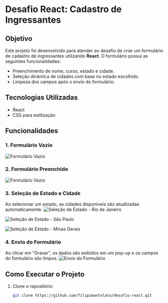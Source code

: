 # Desafio React: Cadastro de Ingressantes

## Objetivo
Este projeto foi desenvolvido para atender ao desafio de criar um formulário de cadastro de ingressantes utilizando **React**. O formulário possui as seguintes funcionalidades:
- Preenchimento de nome, curso, estado e cidade.
- Seleção dinâmica de cidades com base no estado escolhido.
- Limpeza dos campos após o envio do formulário.

## Tecnologias Utilizadas
- React
- CSS para estilização

## Funcionalidades
### 1. Formulário Vazio
![Formulário Vazio](https://imgur.com/rtHaLuM.png)

### 2. Formulário Preenchido
![Formulário Vazio](https://i.imgur.com/tzO3Jrr.png)

### 3. Seleção de Estado e Cidade
Ao selecionar um estado, as cidades disponíveis são atualizadas automaticamente.
![Seleção de Estado - Rio de Janeiro](https://i.imgur.com/I9SK3Sn.png)

![Seleção de Estado - São Paulo](https://i.imgur.com/G9jKYNC.png)

![Seleção de Estado - Minas Gerais](https://i.imgur.com/Pygn0qu.png)

### 4. Envio do Formulário
Ao clicar em "Gravar", os dados são exibidos em um pop-up e os campos do formulário são limpos.
![Envio do Formulário](https://i.imgur.com/qoFKlbh.png)

## Como Executar o Projeto
1. Clone o repositório:
   ```bash
   git clone https://github.com/filipimantelato/desafio-react.git
